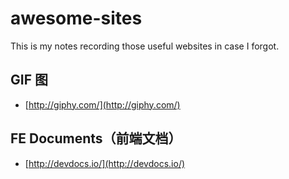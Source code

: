 # awesome-sites

This is my notes recording those useful websites in case I forgot.

## GIF 图

- [http://giphy.com/](http://giphy.com/)

## FE Documents（前端文档）

- [http://devdocs.io/](http://devdocs.io/)
